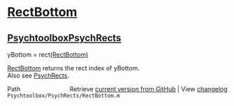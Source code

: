 # [RectBottom](RectBottom)
## [Psychtoolbox](Psychtoolbox)[PsychRects](PsychRects)

yBottom = rect[(RectBottom)]((RectBottom))  
  
[RectBottom](RectBottom) returns the rect index of yBottom.  
Also see [PsychRects](PsychRects).  




<div class="code_header" style="text-align:right;">
  <span style="float:left;">Path&nbsp;&nbsp;</span> <span class="counter">Retrieve <a href=
  "https://raw.github.com/Psychtoolbox-3/Psychtoolbox-3/beta/Psychtoolbox/PsychRects/RectBottom.m">current version from GitHub</a> | View <a href=
  "https://github.com/Psychtoolbox-3/Psychtoolbox-3/commits/beta/Psychtoolbox/PsychRects/RectBottom.m">changelog</a></span>
</div>
<div class="code">
  <code>Psychtoolbox/PsychRects/RectBottom.m</code>
</div>

